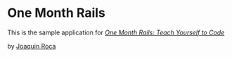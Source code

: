 # One Month Rails

This is the sample application for
[*One Month Rails: Teach Yourself to Code*](http://onemonthrails.com)

by [Joaquin Roca](http://JoaquinRoca.com)